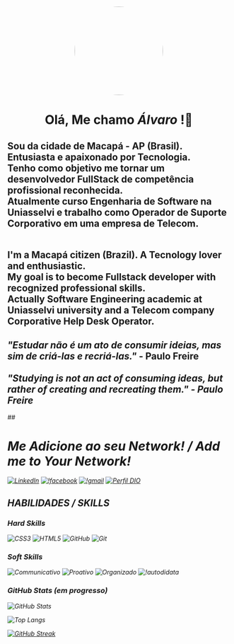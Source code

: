 <div align="center">
  <img style="border-radius:100px;" height="200" src="https://avatars.githubusercontent.com/u/138891648?v=4"/>
<h1>Olá, Me chamo <b><em>Álvaro</em></b> !🤗</h1></div>

## Sou da cidade de Macapá - AP (Brasil). Entusiasta e apaixonado por Tecnologia. <br> Tenho como objetivo me tornar um desenvolvedor FullStack de competência profissional reconhecida. <br> Atualmente curso <b>Engenharia de Software</b> na Uniasselvi e trabalho como Operador de Suporte Corporativo em uma empresa de Telecom.</p><br> I'm a Macapá citizen (Brazil). A Tecnology lover and enthusiastic. <br>My goal is to become Fullstack developer with recognized professional skills.<br> Actually Software Engineering academic at Uniasselvi university and a Telecom company Corporative Help Desk Operator.

## <em>"Estudar não é um ato de consumir ideias, mas sim de criá-las e recriá-las."</em> - Paulo Freire <br><br><em>"Studying is not an act of consuming ideas, but rather of creating and recreating them." - Paulo Freire <br> 

##<h1>Me Adicione ao seu Network! / Add me to Your Network!</h1>
[![LinkedIn](https://img.shields.io/badge/LinkedIn-blue?style=for-the-badge&logo=linkedin&logoColor)](https://www.linkedin.com/in/alvaro-henriques-neto-411447176/)
[![!facebook](https://img.shields.io/badge/Facebook-gray?style=for-the-badge&logo=facebook&logoColor=0E76A8)](https://www.facebook.com/alvarolhenriques/)
[![!gmail](https://img.shields.io/badge/Gmail-white?style=for-the-badge&logo=gmail&logoColor)](alvahenriques@gmail.com)
[![Perfil DIO](https://img.shields.io/badge/-Meu%20Perfil%20na%20DIO-000?style=for-the-badge)](https://www.dio.me/users/alvahenriques)

## HABILIDADES / SKILLS
### Hard Skills
![CSS3](https://img.shields.io/badge/css3-%231572B6.svg?style=for-the-badge&logo=css3&logoColor) ![HTML5](https://img.shields.io/badge/html5-%.svg?style=for-the-badge&logo=html5&logoColor=) ![GitHub](https://img.shields.io/badge/github-%23121011.svg?style=for-the-badge&logo=github&logoColor)
![Git](https://img.shields.io/badge/git-%White23F05033.svg?style=for-the-badge&logo=git&logoColor)

### Soft Skills
![Communicativo](https://img.shields.io/badge/Communicativo-red)
![Proativo](https://img.shields.io/badge/Proactivo-blue)
![Organizado](https://img.shields.io/badge/Organizado-red)
![!autodidata](https://img.shields.io/badge/Autodidata-gray)

### GitHub Stats (em progresso)
![GitHub Stats](https://github-readme-stats.vercel.app/api?username=alvaroHNt&theme=transparent&bg_color=013&border_color=30A3DC&show_icons=true&icon_color=30A3DC&title_color=E94D5F&text_color=FFF)

![Top Langs](https://github-readme-stats-git-masterrstaa-rickstaa.vercel.app/api/top-langs/?username=alvaroHNt&layout=compact&bg_color=013&border_color=30A3DC&title_color=E94D5F&text_color=FFF)

[![GitHub Streak](https://streak-stats.demolab.com/?user=alvaroHNt&theme=bear&background=000&border=30A3DC&dates=FFF)](https://git.io/streak-stats)
